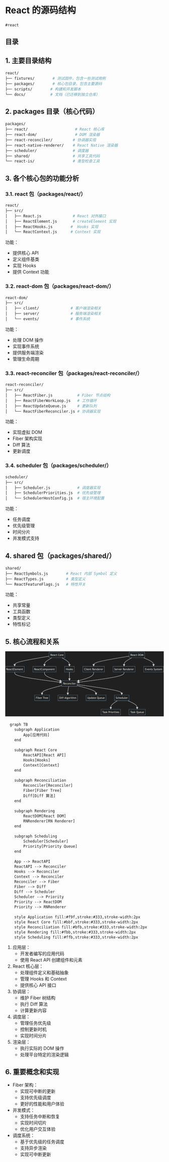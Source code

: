 
# React 的源码结构

`#react` 


## 目录
<!-- toc -->
 ## 1. 主要目录结构 
```bash
react/
├── fixtures/        # 测试固件，包含一些测试用例
├── packages/        # 核心包目录，包含主要源码
├── scripts/        # 构建和开发脚本
└── docs/           # 文档（已迁移到独立仓库）
```

## 2. packages 目录（核心代码）

```bash
packages/
├── react/                     # React 核心库
├── react-dom/                 # DOM 渲染器
├── react-reconciler/         # 协调器实现
├── react-native-renderer/    # React Native 渲染器
├── scheduler/                # 调度器
├── shared/                   # 共享工具代码
└── react-is/                 # 类型检查工具
```

## 3. 各个核心包的功能分析

### 3.1. react 包（packages/react/）

```bash
react/
├── src/
│   ├── React.js              # React 对外接口
│   ├── ReactElement.js       # createElement 实现
│   ├── ReactHooks.js        #  Hooks 实现
│   └── ReactContext.js      # Context 实现
```
功能：
- 提供核心 API
- 定义组件基类
- 实现 Hooks
- 提供 Context 功能

### 3.2. react-dom 包（packages/react-dom/）
```bash
react-dom/
├── src/
│   ├── client/              # 客户端渲染相关
│   ├── server/              # 服务端渲染相关
│   └── events/              # 事件系统
```

功能：
- 处理 DOM 操作
- 实现事件系统
- 提供服务端渲染
- 管理生命周期

### 3.3. react-reconciler 包（packages/react-reconciler/）

```bash
react-reconciler/
├── src/
│   ├── ReactFiber.js           # Fiber 节点结构
│   ├── ReactFiberWorkLoop.js   # 工作循环
│   ├── ReactUpdateQueue.js     # 更新队列
│   └── ReactFiberReconciler.js # 协调器实现
```
功能：
- 实现虚拟 DOM
- Fiber 架构实现
- Diff 算法
- 更新调度

### 3.4. scheduler 包（packages/scheduler/）

```bash
scheduler/
├── src/
│   ├── Scheduler.js            # 调度器实现
│   ├── SchedulerPriorities.js  # 优先级管理
│   └── SchedulerHostConfig.js  # 宿主环境配置
```

功能：
- 任务调度
- 优先级管理
- 时间分片
- 并发模式支持

## 4. shared 包（packages/shared/）

```bash
shared/
├── ReactSymbols.js        # React 内部 Symbol 定义
├── ReactTypes.js          # 类型定义
└── ReactFeatureFlags.js   # 特性开关
```

功能：
- 共享常量
- 工具函数
- 类型定义
- 特性标记

## 5. 核心流程和关系

![图片&文件](./files/20241031-26.png)

````mermaid
  graph TB
    subgraph Application
        App[应用代码]
    end
    
    subgraph React Core
        ReactAPI[React API]
        Hooks[Hooks]
        Context[Context]
    end
    
    subgraph Reconciliation
        Reconciler[Reconciler]
        Fiber[Fiber Tree]
        Diff[Diff 算法]
    end
    
    subgraph Rendering
        ReactDOM[React DOM]
        RNRenderer[RN Renderer]
    end
    
    subgraph Scheduling
        Scheduler[Scheduler]
        Priority[Priority Queue]
    end
    
    App --> ReactAPI
    ReactAPI --> Reconciler
    Hooks --> Reconciler
    Context --> Reconciler
    Reconciler --> Fiber
    Fiber --> Diff
    Diff --> Scheduler
    Scheduler --> Priority
    Priority --> ReactDOM
    Priority --> RNRenderer
    
    style Application fill:#f9f,stroke:#333,stroke-width:2px
    style React Core fill:#bbf,stroke:#333,stroke-width:2px
    style Reconciliation fill:#bfb,stroke:#333,stroke-width:2px
    style Rendering fill:#fbb,stroke:#333,stroke-width:2px
    style Scheduling fill:#ffb,stroke:#333,stroke-width:2px
````

1. 应用层：
   - 开发者编写的应用代码
   - 使用 React API 创建组件和元素
2. React 核心层：
   - 处理组件定义和基础抽象
   - 管理 Hooks 和 Context
   - 提供核心 API 接口
3. 协调层：
   - 维护 Fiber 树结构
   - 执行 Diff 算法
   - 计算更新内容
4. 调度层：
   - 管理任务优先级
   - 控制更新时机
   - 实现时间分片
5. 渲染层：
   - 执行实际的 DOM 操作
   - 处理平台特定的渲染逻辑

## 6. 重要概念和实现

- Fiber 架构：
	- 实现可中断的更新
	- 支持优先级调度
	- 更好的性能和用户体验
- 并发模式：
	- 支持任务中断和恢复
	- 实现时间切片
	- 优化用户交互体验
- 调度系统：
	- 基于优先级的任务调度
	- 支持异步渲染
	- 实现可中断更新
